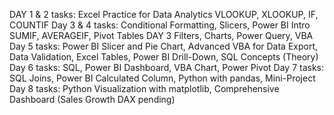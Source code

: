 DAY 1 & 2 tasks: 
Excel Practice for Data Analytics
VLOOKUP, XLOOKUP, IF, COUNTIF
Day 3 & 4 tasks:
Conditional Formatting, Slicers, Power BI Intro
SUMIF, AVERAGEIF, Pivot Tables DAY 3 Filters, Charts, Power Query, VBA
Day 5 tasks:
Power BI Slicer and Pie Chart, Advanced VBA for Data Export, Data Validation, Excel Tables, Power BI Drill-Down, SQL Concepts (Theory)
Day 6 tasks:
SQL, Power BI Dashboard, VBA Chart, Power Pivot
Day 7 tasks:
SQL Joins, Power BI Calculated Column, Python with pandas, Mini-Project
Day 8 tasks: 
Python Visualization with matplotlib, Comprehensive Dashboard (Sales Growth DAX pending)
